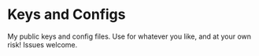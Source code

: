 # Keys and Configs

My public keys and config files. Use for whatever you like, and at your own risk! Issues welcome.
